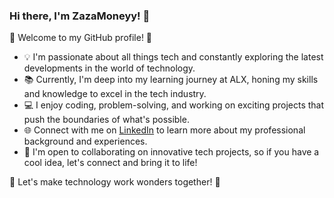 ### Hi there, I'm ZazaMoneyy! 👋

🌟 Welcome to my GitHub profile! 🌟

- 💡 I'm passionate about all things tech and constantly exploring the latest developments in the world of technology.
- 📚 Currently, I'm deep into my learning journey at ALX, honing my skills and knowledge to excel in the tech industry.
- 💻 I enjoy coding, problem-solving, and working on exciting projects that push the boundaries of what's possible.
- 🌐 Connect with me on [LinkedIn](https://www.linkedin.com/in/sheriff-lukman-abi/) to learn more about my professional background and experiences.
- 🚀 I'm open to collaborating on innovative tech projects, so if you have a cool idea, let's connect and bring it to life!

🚀 Let's make technology work wonders together! 🚀


